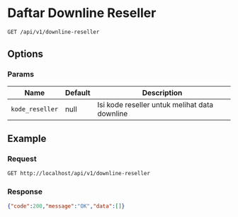 # Daftar Downline Reseller

<!-- @category Endpoint -->

```bash
GET /api/v1/downline-reseller
```

## Options

### Params

Name | Default | Description
--- | --- | ---
`kode_reseller` | null | Isi kode reseller untuk melihat data downline

## Example

### Request

```bash
GET http://localhost/api/v1/downline-reseller
```

### Response

```json
{"code":200,"message":"OK","data":[]}
```